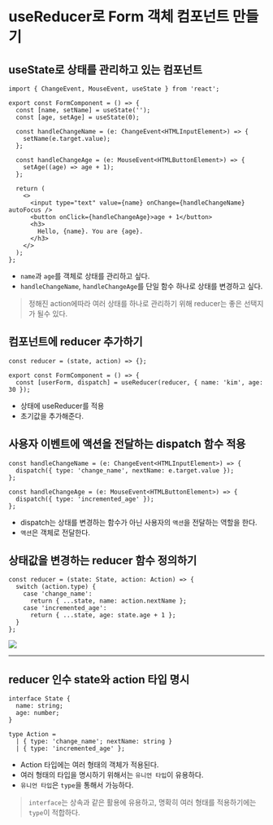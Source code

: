# useReducer로 Form 객체 컴포넌트 만들기

## useState로 상태를 관리하고 있는 컴포넌트

```tsx
import { ChangeEvent, MouseEvent, useState } from 'react';

export const FormComponent = () => {
  const [name, setName] = useState('');
  const [age, setAge] = useState(0);

  const handleChangeName = (e: ChangeEvent<HTMLInputElement>) => {
    setName(e.target.value);
  };

  const handleChangeAge = (e: MouseEvent<HTMLButtonElement>) => {
    setAge((age) => age + 1);
  };

  return (
    <>
      <input type="text" value={name} onChange={handleChangeName} autoFocus />
      <button onClick={handleChangeAge}>age + 1</button>
      <h3>
        Hello, {name}. You are {age}.
      </h3>
    </>
  );
};
```

- `name`과 `age`를 객체로 상태를 관리하고 싶다.
- `handleChangeName`, `handleChangeAge`를 단일 함수 하나로 상태를 변경하고 싶다.

> 정해진 action에따라 여러 상태를 하나로 관리하기 위해 reducer는 좋은 선택지가 될수 있다.

## 컴포넌트에 reducer 추가하기

```tsx
const reducer = (state, action) => {};

export const FormComponent = () => {
  const [userForm, dispatch] = useReducer(reducer, { name: 'kim', age: 30 });

```

- 상태에 useReducer를 적용
- 초기값을 추가해준다.

## 사용자 이벤트에 액션을 전달하는 dispatch 함수 적용

```tsx
const handleChangeName = (e: ChangeEvent<HTMLInputElement>) => {
  dispatch({ type: 'change_name', nextName: e.target.value });
};

const handleChangeAge = (e: MouseEvent<HTMLButtonElement>) => {
  dispatch({ type: 'incremented_age' });
};
```

- dispatch는 상태를 변경하는 함수가 아닌 사용자의 `액션`을 전달하는 역할을 한다.
- `액션`은 객체로 전달한다.

## 상태값을 변경하는 reducer 함수 정의하기

```tsx
const reducer = (state: State, action: Action) => {
  switch (action.type) {
    case 'change_name':
      return { ...state, name: action.nextName };
    case 'incremented_age':
      return { ...state, age: state.age + 1 };
  }
};
```

![](https://velog.velcdn.com/images/sarang_daddy/post/8a77c7da-e1ff-4931-be35-64619485100d/image.gif)

---

## reducer 인수 state와 action 타입 명시

```tsx
interface State {
  name: string;
  age: number;
}

type Action =
  | { type: 'change_name'; nextName: string }
  | { type: 'incremented_age' };
```

- Action 타입에는 여러 형태의 객체가 적용된다.
- 여러 형태의 타입을 명시하기 위해서는 `유니언 타입`이 유용하다.
- `유니언 타입`은 `type`을 통해서 가능하다.

> `interface`는 상속과 같은 활용에 유용하고, 명확히 여러 형태를 적용하기에는 `type`이 적합하다.

